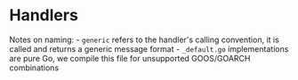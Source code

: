 Handlers 
=========

Notes on naming:
    - `generic` refers to the handler's calling convention, it is called and returns a generic message format
    - `_default.go` implementations are pure Go, we compile this file for unsupported GOOS/GOARCH combinations
